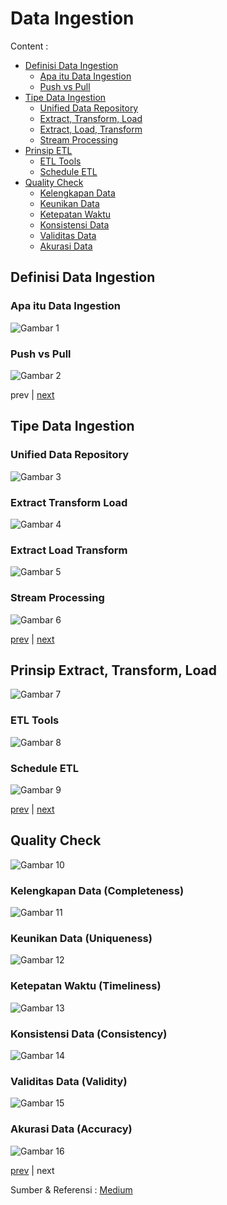 # Data Ingestion

Content :
- [Definisi Data Ingestion](./readme.md#definisi-data-ingestion)
    - [Apa itu Data Ingestion](./readme.md#apa-itu-data-ingestion)
    - [Push vs Pull](./readme.md#push-vs-pull)
- [Tipe Data Ingestion](./readme.md#tipe-data-ingestion)
    - [Unified Data Repository](./readme.md#unified-data-repository)
    - [Extract, Transform, Load](./readme.md#extract-transform-load)
    - [Extract, Load, Transform](./readme.md#extract-load-transform)
    - [Stream Processing](./readme.md#stream-processing)
- [Prinsip ETL](./readme.md#prinsip-extract-transform-load)
    - [ETL Tools](./readme.md#etl-tools)
    - [Schedule ETL](./readme.md#schedule-etl)
- [Quality Check](./readme.md#quality-check)
    - [Kelengkapan Data](./readme.md#kelengkapan-data-completeness)
    - [Keunikan Data](./readme.md#keunikan-data-uniqueness)
    - [Ketepatan Waktu](./readme.md#ketepatan-waktu-timeliness)
    - [Konsistensi Data](./readme.md#konsistensi-data-consistency)
    - [Validitas Data](./readme.md#validitas-data-validity)
    - [Akurasi Data](./readme.md#akurasi-data-accuracy)

## Definisi Data Ingestion

### Apa itu Data Ingestion
![Gambar 1](../img/data-ingestion/what-data-ingestion.svg)

### Push vs Pull
![Gambar 2](../img/data-ingestion/push-vs-pull.svg)

prev |
[next](./readme.md#tipe-data-ingestion)

## Tipe Data Ingestion

### Unified Data Repository
![Gambar 3](../img/data-ingestion/unified-data-repository.svg)

### Extract Transform Load
![Gambar 4](../img/data-ingestion/extract-transform-load.svg)

### Extract Load Transform
![Gambar 5](../img/data-ingestion/extract-load-transform.svg)

### Stream Processing
![Gambar 6](../img/data-ingestion/stream-processing.svg)

[prev](./readme.md#apa-itu-data-ingestion) |
[next](./readme.md#prinsip-extract-transform-load)

## Prinsip Extract, Transform, Load

![Gambar 7](../img/data-ingestion/etl-principle.svg)

### ETL Tools 
![Gambar 8](../img/data-ingestion/etl-tools.jpg)

### Schedule ETL
![Gambar 9](../img/data-ingestion/etl-schedule.jpg)

[prev](./readme.md#tipe-data-ingestion) |
[next](./readme.md#quality-check)

## Quality Check
![Gambar 10](../img/data-quality/data-quality-pillar.jpg)

### Kelengkapan Data (Completeness)
![Gambar 11](../img/data-quality/data-completeness.jpg)

### Keunikan Data (Uniqueness)
![Gambar 12](../img/data-quality/data-uniqueness.jpg)

### Ketepatan Waktu (Timeliness)
![Gambar 13](../img/data-quality/data-timeliness.jpg)

### Konsistensi Data (Consistency)
![Gambar 14](../img/data-quality/data-consistency.jpg)

### Validitas Data (Validity)
![Gambar 15](../img/data-quality/data-validity.jpg)

### Akurasi Data (Accuracy)
![Gambar 16](../img/data-quality/data-accuracy.jpg)

[prev](./readme.md#extract-transform-load) | next

Sumber & Referensi :
[Medium](https://medium.com/the-modern-scientist/the-art-of-data-ingestion-powering-analytics-from-operational-sources-467552d6c9a2)
